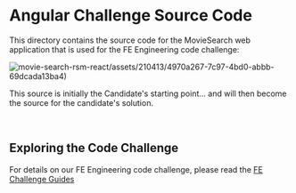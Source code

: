# Angular Challenge Source Code

This directory contains the source code for the MovieSearch web application that is used for the FE Engineering code challenge:

![movie-search-rsm-react/assets/210413/4970a267-7c97-4bd0-abbb-69dcada13ba4)](https://github.com/ThomasBurleson/movie-search-rsm-react/assets/210413/4970a267-7c97-4bd0-abbb-69dcada13ba4)

This source is initially the Candidate's starting point... and will then become the source for the candidate's solution.

<br/>

## Exploring the Code Challenge

For details on our FE Engineering code challenge, please read the [FE Challenge Guides](/guides/fe/1_welcome.md)
